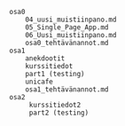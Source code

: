     osa0    
        04_uusi_muistiinpano.md
        05_Single_Page_App.md
        06_Uusi_muistiinpano.md     
        osa0_tehtävänannot.md    
    osa1    
        anekdootit
        kurssitiedot
        part1 (testing)
        unicafe
        osa1_tehtävänannot.md
    osa2
         kurssitiedot2
         part2 (testing)
